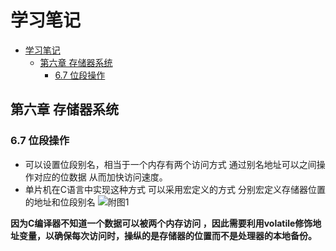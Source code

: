 # 学习笔记
- [学习笔记](#学习笔记)
  - [第六章 存储器系统](#第六章-存储器系统)
    - [6.7 位段操作](#67-位段操作)


## 第六章 存储器系统
### 6.7 位段操作
+ 可以设置位段别名，相当于一个内存有两个访问方式 通过别名地址可以之间操作对应的位数据 从而加快访问速度。
+ 单片机在C语言中实现这种方式 可以采用宏定义的方式 分别宏定义存储器位置的地址和位段别名
![附图1](权威指南-附图1.jpg)

**因为C编译器不知道一个数据可以被两个内存访问 ，因此需要利用volatile修饰地址变量，以确保每次访问时，操纵的是存储器的位置而不是处理器的本地备份。**


